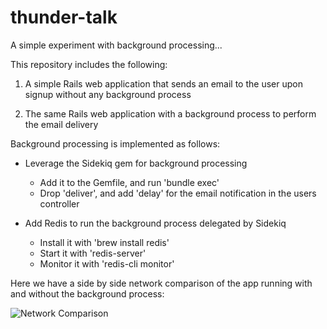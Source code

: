 # thunder-talk

A simple experiment with background processing...

This repository includes the following:

1. A simple Rails web application that sends an email to the user upon signup without any background process

2. The same Rails web application with a background process to perform the email delivery

Background processing is implemented as follows:

* Leverage the Sidekiq gem for background processing
  * Add it to the Gemfile, and run 'bundle exec'
  * Drop 'deliver', and add 'delay' for the email notification in the users controller

* Add Redis to run the background process delegated by Sidekiq
  * Install it with 'brew install redis'
  * Start it with 'redis-server'
  * Monitor it with 'redis-cli monitor'

Here we have a side by side network comparison of the app running with and without the background process:

![Network Comparison](./SideBySideComparison.png)
